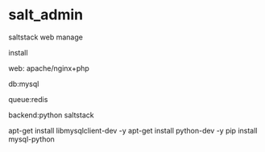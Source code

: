 salt_admin
==========

saltstack web manage

install

web: apache/nginx+php

db:mysql

queue:redis

backend:python saltstack

apt-get install libmysqlclient-dev -y
apt-get install python-dev -y
pip install mysql-python
